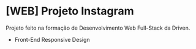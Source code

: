 # [WEB] Projeto Instagram
Projeto feito na formação de Desenvolvimento Web Full-Stack da Driven.
- Front-End Responsive Design
